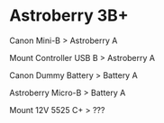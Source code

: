 # Astroberry 3B+

Canon Mini-B > Astroberry A

Mount Controller USB B > Astroberry A

Canon Dummy Battery > Battery A

Astroberry Micro-B > Battery A

Mount 12V 5525 C+ > ???

